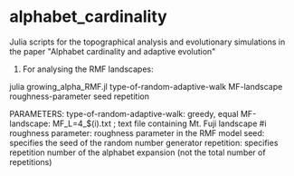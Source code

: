 # alphabet_cardinality

Julia scripts for the topographical analysis and evolutionary simulations in the paper "Alphabet cardinality and adaptive evolution"

1. For analysing the RMF landscapes:

julia growing_alpha_RMF.jl type-of-random-adaptive-walk MF-landscape roughness-parameter seed repetition 

  PARAMETERS:
  type-of-random-adaptive-walk: greedy, equal 
  MF-landscape: MF_L=4_$(i).txt ; text file containing Mt. Fuji landscape #i
  roughness parameter: roughness parameter in the RMF model 
  seed: specifies the seed of the random number generator 
  repetition: specifies repetition number of the alphabet expansion (not the total number of repetitions)
  







